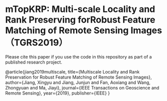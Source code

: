  # mTopKRP: Multi-scale Locality and Rank Preserving forRobust Feature Matching of Remote Sensing Images （TGRS2019）

Please cite this paper if you use the code in this repository as part of a published research project.
 
@article{jiang2019multiscale,
  title={Multiscale Locality and Rank Preservation for Robust Feature Matching of Remote Sensing Images},
  author={Jiang, Xingyu and Jiang, Junjun and Fan, Aoxiang and Wang, Zhongyuan and Ma, Jiayi},
  journal={IEEE Transactions on Geoscience and Remote Sensing},
  year={2019},
  publisher={IEEE}
}
